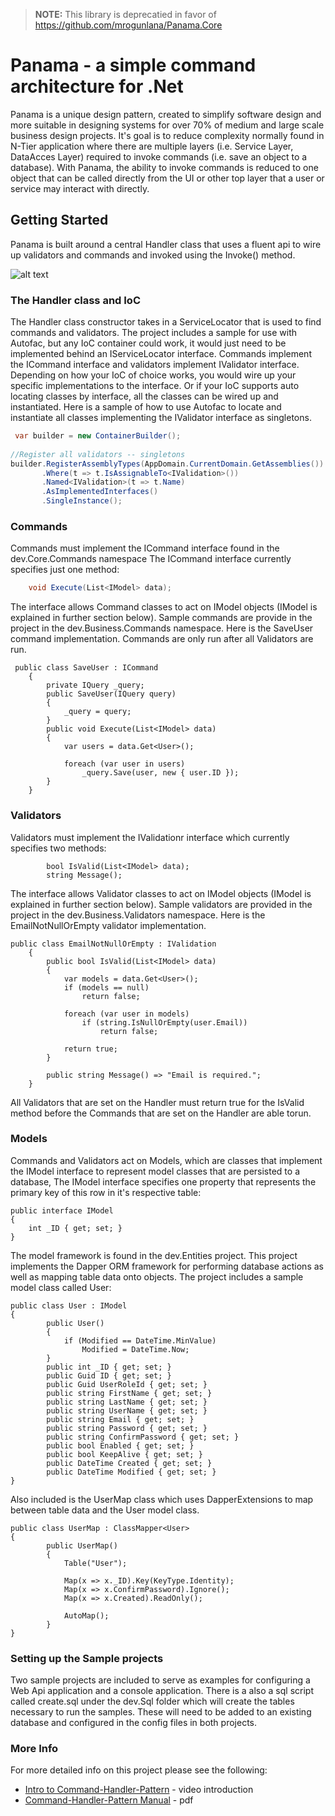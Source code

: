 > **NOTE:** This library is deprecatied in favor of https://github.com/mrogunlana/Panama.Core

# Panama - a simple command architecture for .Net

Panama is a unique design pattern, created to simplify software design and more suitable in designing systems for over 70% of medium and large scale business design projects. It's goal is to reduce complexity normally found in N-Tier application where there are multiple layers (i.e. Service Layer, DataAcces Layer) required to invoke commands (i.e. save an object to a database). With Panama, the ability to invoke commands is reduced to one object that can be called directly from the UI or other top layer that a user or service may interact with directly.

## Getting Started
Panama is built around a central Handler class that uses a fluent api to wire up validators and commands and invoked using the Invoke() method. 

![alt text](https://raw.githubusercontent.com/mrogunlana/Panama/master/screenshots/The-Command-Handler-Architecture-by-Diran-Ogunlana-012.jpg "The-Command-Handler-Architecture-by-Diran-Ogunlana-012.jpg")

### The Handler class and IoC
The Handler class constructor takes in a ServiceLocator that is used to find commands and validators. The project includes a sample for use with Autofac, but any IoC container could work, it would just need to be implemented behind an IServiceLocator interface. Commands implement the ICommand interface and validators implement IValidator interface. Depending on how your IoC of choice works, you would wire up your specific implementations to the interface. Or if your IoC supports auto locating classes by interface, all the classes can be wired up and instantiated. Here is a sample of how to use Autofac to locate and instantiate all classes implementing the IValidator interface as singletons.

```c#
 var builder = new ContainerBuilder();
 
//Register all validators -- singletons
builder.RegisterAssemblyTypes(AppDomain.CurrentDomain.GetAssemblies())
       .Where(t => t.IsAssignableTo<IValidation>())
       .Named<IValidation>(t => t.Name)
       .AsImplementedInterfaces()
       .SingleInstance();
```
### Commands

Commands must implement the ICommand interface found in the dev.Core.Commands namespace
The ICommand interface currently specifies just one method:
```c#
    void Execute(List<IModel> data);
```
The interface allows Command classes to act on IModel objects (IModel is explained in further section below). Sample commands are provide in the project in the dev.Business.Commands namespace. Here is the SaveUser command implementation. Commands are only run after all Validators are run.
```
 public class SaveUser : ICommand
    {
        private IQuery _query;
        public SaveUser(IQuery query)
        {
            _query = query;
        }
        public void Execute(List<IModel> data)
        {
            var users = data.Get<User>();

            foreach (var user in users)
                _query.Save(user, new { user.ID });
        }
    }
```

### Validators

Validators must implement the IValidationr interface which currently specifies two methods:
```
        bool IsValid(List<IModel> data);
        string Message();
```
The interface allows Validator classes to act on IModel objects (IModel is explained in further section below). Sample validators are provided in the project in the dev.Business.Validators namespace. Here is the EmailNotNullOrEmpty validator implementation. 
```
public class EmailNotNullOrEmpty : IValidation
    {
        public bool IsValid(List<IModel> data)
        {
            var models = data.Get<User>();
            if (models == null)
                return false;

            foreach (var user in models)
                if (string.IsNullOrEmpty(user.Email))
                    return false;

            return true;
        }

        public string Message() => "Email is required.";
    }
```


All Validators that are set on the Handler must return true for the IsValid method before the Commands that are set on the Handler are able torun.

### Models

Commands and Validators act on Models, which are classes that implement the IModel interface to represent model classes that are persisted to a database, The IModel interface specifies one property that represents the primary key of this row in it's respective table:
```
public interface IModel
{
    int _ID { get; set; }
}
```
The model framework is found in the dev.Entities project. This project implements the Dapper ORM framework for performing database actions as well as mapping table data onto objects. The project includes a sample model class called User:
```
public class User : IModel
{
        public User()
        {
            if (Modified == DateTime.MinValue)
                Modified = DateTime.Now;
        }
        public int _ID { get; set; }
        public Guid ID { get; set; }
        public Guid UserRoleId { get; set; }
        public string FirstName { get; set; }
        public string LastName { get; set; }
        public string UserName { get; set; }
        public string Email { get; set; }
        public string Password { get; set; }
        public string ConfirmPassword { get; set; }
        public bool Enabled { get; set; }
        public bool KeepAlive { get; set; }
        public DateTime Created { get; set; }
        public DateTime Modified { get; set; }
}
```

Also included is the UserMap class which uses DapperExtensions to map between table data and the User model class.

```
public class UserMap : ClassMapper<User>
{
        public UserMap()
        {
            Table("User");

            Map(x => x._ID).Key(KeyType.Identity);
            Map(x => x.ConfirmPassword).Ignore();
            Map(x => x.Created).ReadOnly();

            AutoMap();
        }
}
```

### Setting up the Sample projects
Two sample projects are included to serve as examples for configuring a Web Api application and a console application. There is a also a sql script called create.sql under the dev.Sql folder which will create the tables necessary to run the samples. These will need to be added to an existing database and configured in the config files in both projects. 


### More Info

For more detailed info on this project please see the following:
* [Intro to Command-Handler-Pattern](https://youtu.be/T0Nku5qsEqg) - video introduction
* [Command-Handler-Pattern Manual](https://goo.gl/6KAr37) - pdf




